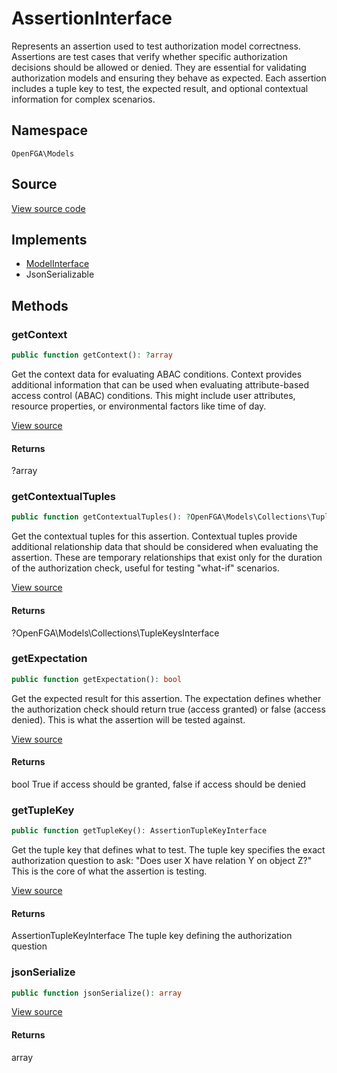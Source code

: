 # AssertionInterface

Represents an assertion used to test authorization model correctness. Assertions are test cases that verify whether specific authorization decisions should be allowed or denied. They are essential for validating authorization models and ensuring they behave as expected. Each assertion includes a tuple key to test, the expected result, and optional contextual information for complex scenarios.

## Namespace
`OpenFGA\Models`

## Source
[View source code](https://github.com/evansims/openfga-php/blob/main/src/Models/AssertionInterface.php)

## Implements
* [ModelInterface](ModelInterface.md)
* JsonSerializable



## Methods
### getContext


```php
public function getContext(): ?array
```

Get the context data for evaluating ABAC conditions. Context provides additional information that can be used when evaluating attribute-based access control (ABAC) conditions. This might include user attributes, resource properties, or environmental factors like time of day.

[View source](https://github.com/evansims/openfga-php/blob/main/src/Models/AssertionInterface.php#L32)


#### Returns
?array

### getContextualTuples


```php
public function getContextualTuples(): ?OpenFGA\Models\Collections\TupleKeysInterface
```

Get the contextual tuples for this assertion. Contextual tuples provide additional relationship data that should be considered when evaluating the assertion. These are temporary relationships that exist only for the duration of the authorization check, useful for testing &quot;what-if&quot; scenarios.

[View source](https://github.com/evansims/openfga-php/blob/main/src/Models/AssertionInterface.php#L44)


#### Returns
?OpenFGA\Models\Collections\TupleKeysInterface

### getExpectation


```php
public function getExpectation(): bool
```

Get the expected result for this assertion. The expectation defines whether the authorization check should return true (access granted) or false (access denied). This is what the assertion will be tested against.

[View source](https://github.com/evansims/openfga-php/blob/main/src/Models/AssertionInterface.php#L55)


#### Returns
bool
 True if access should be granted, false if access should be denied

### getTupleKey


```php
public function getTupleKey(): AssertionTupleKeyInterface
```

Get the tuple key that defines what to test. The tuple key specifies the exact authorization question to ask: &quot;Does user X have relation Y on object Z?&quot; This is the core of what the assertion is testing.

[View source](https://github.com/evansims/openfga-php/blob/main/src/Models/AssertionInterface.php#L66)


#### Returns
AssertionTupleKeyInterface
 The tuple key defining the authorization question

### jsonSerialize


```php
public function jsonSerialize(): array
```


[View source](https://github.com/evansims/openfga-php/blob/main/src/Models/AssertionInterface.php#L77)


#### Returns
array

